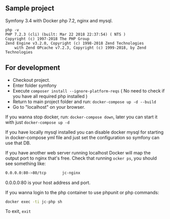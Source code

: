 ## Sample project 
Symfony 3.4 with Docker php 7.2, nginx and mysql.

```
php -v
PHP 7.2.3 (cli) (built: Mar 22 2018 22:37:54) ( NTS )
Copyright (c) 1997-2018 The PHP Group
Zend Engine v3.2.0, Copyright (c) 1998-2018 Zend Technologies
    with Zend OPcache v7.2.3, Copyright (c) 1999-2018, by Zend Technologies
```

## For development
* Checkout project.
* Enter folder symfony
* Execute `composer install --ignore-platform-reqs` ( No need to check if you have all required php installed )
* Return to main project folder and run: `docker-compose up -d --build`
* Go to "localhost" on your browser.

If you wanna stop docker, run: `docker-compose down`, later you can start it with just `docker-compose up -d`

If you have locally mysql installed you can disable docker mysql for starting in docker-compose yml
 file and just set the configuration so symfony can use that DB.
  
If you have another web server running localhost Docker will map the output port to nginx that's free.
Check that running `ocker ps`, you should see something like:

```bash
0.0.0.0:80->80/tcp       jc-nginx
``` 
0.0.0.0:80  is your host address and port. 

If you wanna login to the php container to use phpunit or php commands:
```bash
docker exec -ti jc-php sh
```
To exit, `exit` 